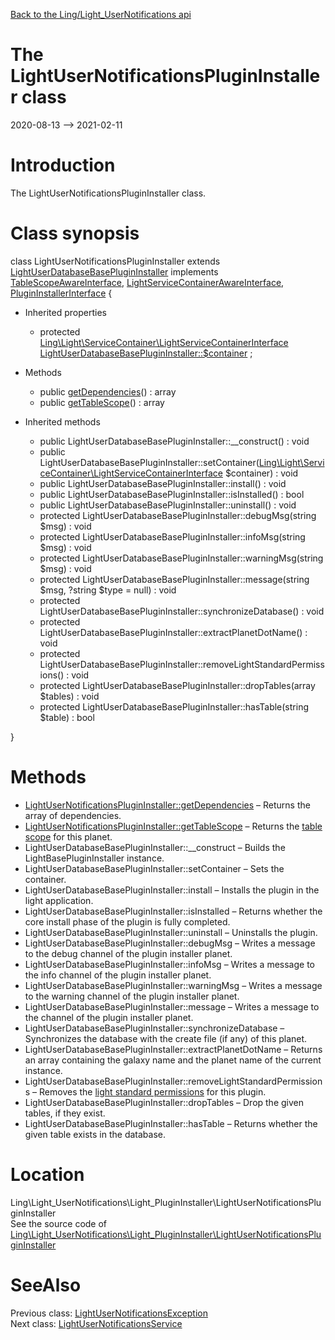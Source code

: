 [Back to the Ling/Light_UserNotifications api](https://github.com/lingtalfi/Light_UserNotifications/blob/master/doc/api/Ling/Light_UserNotifications.md)



The LightUserNotificationsPluginInstaller class
================
2020-08-13 --> 2021-02-11






Introduction
============

The LightUserNotificationsPluginInstaller class.



Class synopsis
==============


class <span class="pl-k">LightUserNotificationsPluginInstaller</span> extends [LightUserDatabaseBasePluginInstaller](https://github.com/lingtalfi/Light_UserDatabase/blob/master/doc/api/Ling/Light_UserDatabase/Light_PluginInstaller/LightUserDatabaseBasePluginInstaller.md) implements [TableScopeAwareInterface](https://github.com/lingtalfi/Light_PluginInstaller/blob/master/doc/api/Ling/Light_PluginInstaller/TableScope/TableScopeAwareInterface.md), [LightServiceContainerAwareInterface](https://github.com/lingtalfi/Light/blob/master/doc/api/Ling/Light/ServiceContainer/LightServiceContainerAwareInterface.md), [PluginInstallerInterface](https://github.com/lingtalfi/Light_PluginInstaller/blob/master/doc/api/Ling/Light_PluginInstaller/PluginInstaller/PluginInstallerInterface.md) {

- Inherited properties
    - protected [Ling\Light\ServiceContainer\LightServiceContainerInterface](https://github.com/lingtalfi/Light/blob/master/doc/api/Ling/Light/ServiceContainer/LightServiceContainerInterface.md) [LightUserDatabaseBasePluginInstaller::$container](#property-container) ;

- Methods
    - public [getDependencies](https://github.com/lingtalfi/Light_UserNotifications/blob/master/doc/api/Ling/Light_UserNotifications/Light_PluginInstaller/LightUserNotificationsPluginInstaller/getDependencies.md)() : array
    - public [getTableScope](https://github.com/lingtalfi/Light_UserNotifications/blob/master/doc/api/Ling/Light_UserNotifications/Light_PluginInstaller/LightUserNotificationsPluginInstaller/getTableScope.md)() : array

- Inherited methods
    - public LightUserDatabaseBasePluginInstaller::__construct() : void
    - public LightUserDatabaseBasePluginInstaller::setContainer([Ling\Light\ServiceContainer\LightServiceContainerInterface](https://github.com/lingtalfi/Light/blob/master/doc/api/Ling/Light/ServiceContainer/LightServiceContainerInterface.md) $container) : void
    - public LightUserDatabaseBasePluginInstaller::install() : void
    - public LightUserDatabaseBasePluginInstaller::isInstalled() : bool
    - public LightUserDatabaseBasePluginInstaller::uninstall() : void
    - protected LightUserDatabaseBasePluginInstaller::debugMsg(string $msg) : void
    - protected LightUserDatabaseBasePluginInstaller::infoMsg(string $msg) : void
    - protected LightUserDatabaseBasePluginInstaller::warningMsg(string $msg) : void
    - protected LightUserDatabaseBasePluginInstaller::message(string $msg, ?string $type = null) : void
    - protected LightUserDatabaseBasePluginInstaller::synchronizeDatabase() : void
    - protected LightUserDatabaseBasePluginInstaller::extractPlanetDotName() : void
    - protected LightUserDatabaseBasePluginInstaller::removeLightStandardPermissions() : void
    - protected LightUserDatabaseBasePluginInstaller::dropTables(array $tables) : void
    - protected LightUserDatabaseBasePluginInstaller::hasTable(string $table) : bool

}






Methods
==============

- [LightUserNotificationsPluginInstaller::getDependencies](https://github.com/lingtalfi/Light_UserNotifications/blob/master/doc/api/Ling/Light_UserNotifications/Light_PluginInstaller/LightUserNotificationsPluginInstaller/getDependencies.md) &ndash; Returns the array of dependencies.
- [LightUserNotificationsPluginInstaller::getTableScope](https://github.com/lingtalfi/Light_UserNotifications/blob/master/doc/api/Ling/Light_UserNotifications/Light_PluginInstaller/LightUserNotificationsPluginInstaller/getTableScope.md) &ndash; Returns the [table scope](https://github.com/lingtalfi/TheBar/blob/master/discussions/table-scope.md) for this planet.
- LightUserDatabaseBasePluginInstaller::__construct &ndash; Builds the LightBasePluginInstaller instance.
- LightUserDatabaseBasePluginInstaller::setContainer &ndash; Sets the container.
- LightUserDatabaseBasePluginInstaller::install &ndash; Installs the plugin in the light application.
- LightUserDatabaseBasePluginInstaller::isInstalled &ndash; Returns whether the core install phase of the plugin is fully completed.
- LightUserDatabaseBasePluginInstaller::uninstall &ndash; Uninstalls the plugin.
- LightUserDatabaseBasePluginInstaller::debugMsg &ndash; Writes a message to the debug channel of the plugin installer planet.
- LightUserDatabaseBasePluginInstaller::infoMsg &ndash; Writes a message to the info channel of the plugin installer planet.
- LightUserDatabaseBasePluginInstaller::warningMsg &ndash; Writes a message to the warning channel of the plugin installer planet.
- LightUserDatabaseBasePluginInstaller::message &ndash; Writes a message to the channel of the plugin installer planet.
- LightUserDatabaseBasePluginInstaller::synchronizeDatabase &ndash; Synchronizes the database with the create file (if any) of this planet.
- LightUserDatabaseBasePluginInstaller::extractPlanetDotName &ndash; Returns an array containing the galaxy name and the planet name of the current instance.
- LightUserDatabaseBasePluginInstaller::removeLightStandardPermissions &ndash; Removes the [light standard permissions](https://github.com/lingtalfi/TheBar/blob/master/discussions/light-standard-permissions.md) for this plugin.
- LightUserDatabaseBasePluginInstaller::dropTables &ndash; Drop the given tables, if they exist.
- LightUserDatabaseBasePluginInstaller::hasTable &ndash; Returns whether the given table exists in the database.





Location
=============
Ling\Light_UserNotifications\Light_PluginInstaller\LightUserNotificationsPluginInstaller<br>
See the source code of [Ling\Light_UserNotifications\Light_PluginInstaller\LightUserNotificationsPluginInstaller](https://github.com/lingtalfi/Light_UserNotifications/blob/master/Light_PluginInstaller/LightUserNotificationsPluginInstaller.php)



SeeAlso
==============
Previous class: [LightUserNotificationsException](https://github.com/lingtalfi/Light_UserNotifications/blob/master/doc/api/Ling/Light_UserNotifications/Exception/LightUserNotificationsException.md)<br>Next class: [LightUserNotificationsService](https://github.com/lingtalfi/Light_UserNotifications/blob/master/doc/api/Ling/Light_UserNotifications/Service/LightUserNotificationsService.md)<br>
